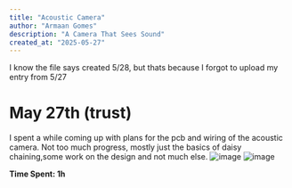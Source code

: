 ```yaml
---
title: "Acoustic Camera"
author: "Armaan Gomes"
description: "A Camera That Sees Sound"
created_at: "2025-05-27"
---
```

I know the file says created 5/28, but thats because I forgot to upload my entry from 5/27

# May 27th (trust)
I spent a while coming up with plans for the pcb and wiring of the acoustic camera. Not too much progress, mostly just the basics of daisy chaining,some work on the design and not much else.
![image](https://github.com/user-attachments/assets/398f55df-372e-4994-b780-8c332a1bc680)
![image](https://github.com/user-attachments/assets/7d273ed2-24b0-4257-b584-4bafa6ef2447)


**Time Spent: 1h**
